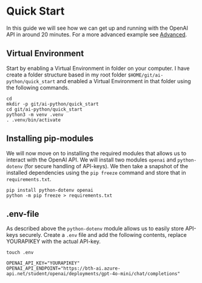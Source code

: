 # Quick Start

In this guide we will see how we can get up and running with the OpenAI API in around 20 minutes. For a more advanced example see [Advanced](advanced.md).



## Virtual Environment

Start by enabling a Virtual Environment in folder on your computer. I have create a folder structure based in my root folder `$HOME/git/ai-python/quick_start` and enabled a Virtual Environment in that folder using the following commands.

```shell
cd 
mkdir -p git/ai-python/quick_start
cd git/ai-python/quick_start
python3 -m venv .venv
. .venv/bin/activate
```



## Installing pip-modules

We will now move on to installing the required modules that allows us to interact with the OpenAI API. We will install two modules `openai` and `python-dotenv` (for secure handling of API-keys). We then take a snapshot of the installed dependencies using the `pip freeze` command and store that in `requirements.txt`.

```shell
pip install python-dotenv openai
python -m pip freeze > requirements.txt
```



## .env-file

As described above the `python-dotenv` module allows us to easily store API-keys securely. Create a `.env` file and add the following contents, replace YOURAPIKEY with the actual API-key.

```shell
touch .env
```

```text
OPENAI_API_KEY="YOURAPIKEY"
OPENAI_API_ENDPOINT="https://bth-ai.azure-api.net/student/openai/deployments/gpt-4o-mini/chat/completions"
```
